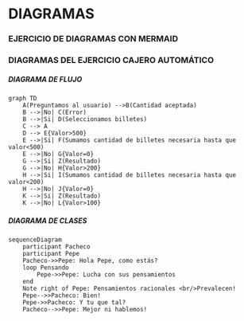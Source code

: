 # DIAGRAMAS

### EJERCICIO DE DIAGRAMAS CON MERMAID

### DIAGRAMAS DEL EJERCICIO CAJERO AUTOMÁTICO

##### DIAGRAMA DE FLUJO

```mermaid
graph TD
    A(Preguntamos al usuario) -->B(Cantidad aceptada)
    B -->|No| C(Error)
    B -->|Si| D(Seleccionamos billetes)
    C --> A
    D --> E{Valor>500}
    E -->|Si| F(Sumamos cantidad de billetes necesaria hasta que valor<500)
    E -->|No| G{Valor=0}
    G -->|Si| Z(Resultado)
    G -->|No| H{Valor>200}
    H -->|Si| I(Sumamos cantidad de billetes necesaria hasta que valor<200)
    H -->|No| J{Valor=0}
    K -->|Si| Z(Resultado)
    K -->|No| L{Valor>100}
```
##### DIAGRAMA DE CLASES

```mermaid
sequenceDiagram
    participant Pacheco
    participant Pepe
    Pacheco->>Pepe: Hola Pepe, como estás?
    loop Pensando
        Pepe->>Pepe: Lucha con sus pensamientos
    end
    Note right of Pepe: Pensamientos racionales <br/>Prevalecen!
    Pepe-->>Pacheco: Bien!
    Pepe->>Pacheco: Y tu que tal?
    Pacheco-->>Pepe: Mejor ni hablemos!
```

